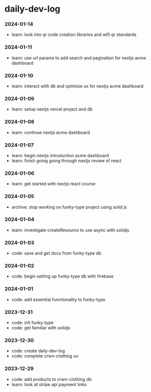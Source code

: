 # daily-dev-log

### 2024-01-14
- learn: look into qr code creation libraries and wifi qr standards

### 2024-01-11
- learn: use url params to add search and pagination for nextjs acme dashboard

### 2024-01-10
- learn: interact with db and optimize ux for nextjs acme dashboard

### 2024-01-09
- learn: setup nextjs vercel project and db

### 2024-01-08
- learn: continue nextjs acme dashboard

### 2024-01-07
- learn: begin nextjs introduction acme dashboard
- learn: finish going going through nextjs review of react

### 2024-01-06
- learn: get started with nextjs react course

### 2024-01-05
- archive: stop working on funky-type project using solid js

### 2024-01-04
- learn: investigate createResource to use async with solidjs

### 2024-01-03
- code: save and get docs from funky-type db

### 2024-01-02
- code: begin setting up funky-type db with firebase

### 2024-01-01
- code: add essential functionality to funky-type

### 2023-12-31
- code: init funky-type
- code: get familiar with solidjs

### 2023-12-30
- code: create daily-dev-log
- code: complete crwn-clothing ux

### 2023-12-29
- code: add products to crwn-clothing db
- learn: look at stripe api payment links

